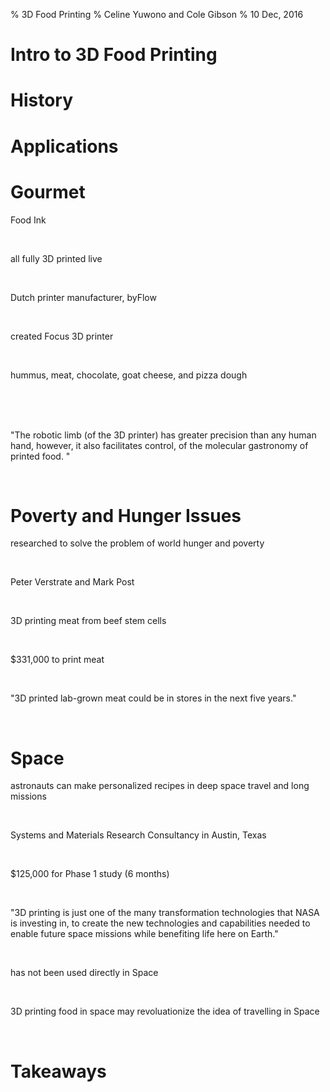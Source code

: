 % 3D Food Printing
% Celine Yuwono and Cole Gibson
% 10 Dec, 2016

# Intro to 3D Food Printing

# History

# Applications

# Gourmet
<p class= "fragment">Food Ink<p><br/>
<p class= "fragment">all fully 3D printed live<p><br/>
<p class= "fragment">Dutch printer manufacturer, byFlow<p><br/>
<p class= "fragment">created Focus 3D printer<p><br/>
<p class= "fragment">hummus, meat, chocolate, goat cheese, and pizza dough</p><br/>
<br/><br/>
<!--Quote -->
<p class="fragment">"The robotic limb <span class="fragment">(of the 3D printer) </span>
<span class="fragment">has greater precision </span>
<span class="fragment">than any human hand, </span>
<span class="fragment">however, </span>
<span class="fragment">it also facilitates control, </span>
<span class="fragment">of the molecular gastronomy </span>
<span class="fragment">of printed food. "</span></p><br/>
<!--End Quote -->

# Poverty and Hunger Issues
<p class="fragment">researched to solve the problem of world hunger and poverty</p><br/>
<p class="fragment">Peter Verstrate and Mark Post</p><br/>
<p class= "fragment">3D printing meat from beef stem cells<p><br/>
<p class= "fragment">$331,000 to print meat</p><br/>
<!--Quote -->
<p class="fragment">"3D printed <span class="fragment">lab-grown meat </span>
<span class="fragment">could be in stores </span>
<span class="fragment">in the next five years."</span></p><br/>
<!--End Quote -->

# Space
<p class= "fragment">astronauts can make personalized recipes in deep space travel and long missions</p><br/>
<p class= "fragment">Systems and Materials Research Consultancy in Austin, Texas</p><br/>
<p class= "fragment">$125,000 for Phase 1 study (6 months)</p><br/>
<!--Quote -->
<p class="fragment">"3D printing <span class="fragment">is just one of the many </span>
<span class="fragment">transformation technologies </span>
<span class="fragment">that NASA is investing in, </span>
<span class="fragment">to create </span>
<span class="fragment">the new technologies and capabilities </span>
<span class="fragment">needed to enable future space missions </span>
<span class="fragment">while benefiting life here on Earth." </span></p><br/>
<!--End Quote -->
<p class= "fragment">has not been used directly in Space</p><br/>
<p class= "fragment">3D printing food in space may revoluationize the idea of travelling in Space</p><br/>

# Takeaways